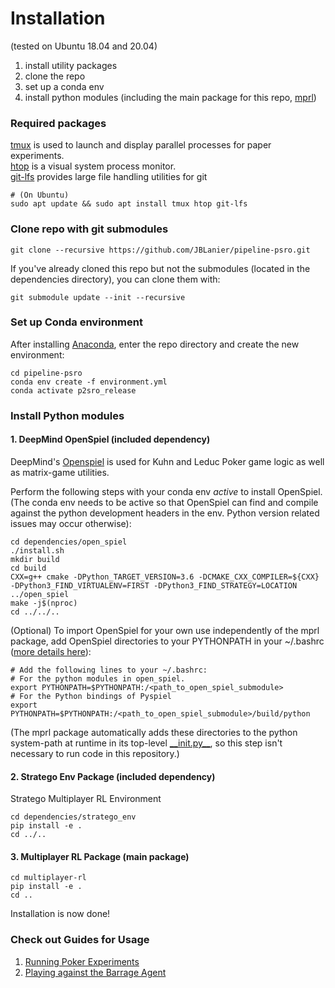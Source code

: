 # Installation
(tested on Ubuntu 18.04 and 20.04)

1. install utility packages
2. clone the repo
3. set up a conda env
4. install python modules (including the main package for this repo, [mprl](../multiplayer-rl))

### Required packages
[tmux](https://www.hamvocke.com/blog/a-quick-and-easy-guide-to-tmux/) is used to launch and display parallel processes for paper experiments.  
[htop](https://htop.dev/) is a visual system process monitor.  
[git-lfs](https://git-lfs.github.com/) provides large file handling utilities for git
```shell script
# (On Ubuntu)
sudo apt update && sudo apt install tmux htop git-lfs
```

### Clone repo with git submodules
```shell script
git clone --recursive https://github.com/JBLanier/pipeline-psro.git
```
If you've already cloned this repo but not the submodules (located in the dependencies directory), you can clone them with:
```shell script
git submodule update --init --recursive
```


### Set up Conda environment
After installing [Anaconda](https://docs.anaconda.com/anaconda/install/), enter the repo directory and create the new environment:
```shell script
cd pipeline-psro
conda env create -f environment.yml
conda activate p2sro_release
```

### Install Python modules

#### 1. DeepMind OpenSpiel (included dependency)
DeepMind's [Openspiel](https://github.com/deepmind/open_spiel) is used for Kuhn and Leduc Poker game logic as well as matrix-game utilities.

Perform the following steps with your conda env *active* to install OpenSpiel. (The conda env needs to be active so that OpenSpiel can find and compile against the python development headers in the env. Python version related issues may occur otherwise):
```shell script
cd dependencies/open_spiel
./install.sh
mkdir build
cd build
CXX=g++ cmake -DPython_TARGET_VERSION=3.6 -DCMAKE_CXX_COMPILER=${CXX} -DPython3_FIND_VIRTUALENV=FIRST -DPython3_FIND_STRATEGY=LOCATION ../open_spiel
make -j$(nproc)
cd ../../..
```

(Optional) To import OpenSpiel for your own use independently of the mprl package, add OpenSpiel directories to your PYTHONPATH in your ~/.bashrc ([more details here](https://github.com/deepmind/open_spiel/blob/222ba03f73d643658838d0d95331e9c8a4f77cf1/docs/install.md)):
```shell script
# Add the following lines to your ~/.bashrc:
# For the python modules in open_spiel.
export PYTHONPATH=$PYTHONPATH:/<path_to_open_spiel_submodule>
# For the Python bindings of Pyspiel
export PYTHONPATH=$PYTHONPATH:/<path_to_open_spiel_submodule>/build/python
```
(The mprl package automatically adds these directories to the python system-path at runtime in its top-level [\_\_init.py__](../multiplayer-rl/mprl/__init__.py), so this step isn't necessary to run code in this repository.)

#### 2. Stratego Env Package (included dependency)
Stratego Multiplayer RL Environment
````shell script
cd dependencies/stratego_env
pip install -e .
cd ../..
````

#### 3. Multiplayer RL Package (main package)

```shell script
cd multiplayer-rl
pip install -e .
cd ..
```

Installation is now done!

### Check out Guides for Usage
1. [Running Poker Experiments](running_experiments.md)
2. [Playing against the Barrage Agent](barrage_agent.md)
